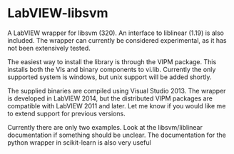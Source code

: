 # LabVIEW-libsvm
A LabVIEW wrapper for libsvm (320). An interface to liblinear (1.19) is also included.
The wrapper can currently be considered experimental, as it has not been extensively tested.

The easiest way to install the library is through the VIPM package.
This installs both the VIs and binary components to vi.lib.
Currently the only supported system is windows, but unix support will be added shortly.

The supplied binaries are compiled using Visual Studio 2013.
The wrapper is developed in LabVIEW 2014, but the distributed VIPM packages are compatible with LabVIEW 2011 and later.
Let me know if you would like me to extend support for previous versions.

Currently there are only two examples. Look at the libsvm/liblinear documentation if something should be unclear. The documentation for the python wrapper in scikit-learn is also very useful